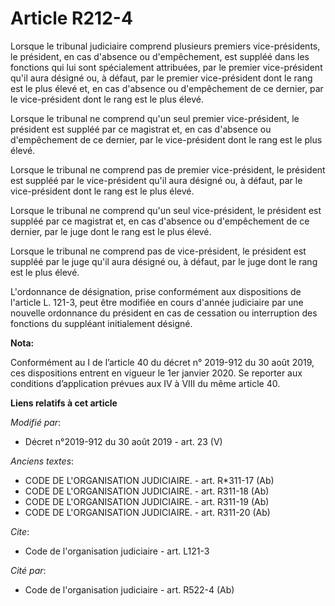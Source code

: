 # Article R212-4

Lorsque le   tribunal judiciaire comprend plusieurs premiers vice-présidents, le président, en cas d'absence ou
d'empêchement, est suppléé dans les fonctions qui lui sont spécialement attribuées, par le premier vice-président qu'il aura
désigné ou, à défaut, par le premier vice-président dont le rang est le plus élevé et, en cas d'absence ou d'empêchement de
ce dernier, par le vice-président dont le rang est le plus élevé. 

Lorsque le tribunal ne comprend qu'un seul premier vice-président, le président est suppléé par ce magistrat et, en cas
d'absence ou d'empêchement de ce dernier, par le vice-président dont le rang est le plus élevé. 

Lorsque le tribunal ne comprend pas de premier vice-président, le président est suppléé par le vice-président qu'il aura
désigné ou, à défaut, par le vice-président dont le rang est le plus élevé. 

Lorsque le tribunal ne comprend qu'un seul vice-président, le président est suppléé par ce magistrat et, en cas d'absence ou
d'empêchement de ce dernier, par le juge dont le rang est le plus élevé. 

Lorsque le tribunal ne comprend pas de vice-président, le président est suppléé par le juge qu'il aura désigné ou, à défaut,
par le juge dont le rang est le plus élevé. 

L'ordonnance de désignation, prise conformément aux dispositions de l'article L. 121-3, peut être modifiée en cours d'année
judiciaire par une nouvelle ordonnance du président en cas de cessation ou interruption des fonctions du suppléant
initialement désigné.

**Nota:**

Conformément au I de l’article 40 du décret n° 2019-912 du 30 août 2019, ces dispositions entrent en vigueur le 1er janvier
2020. Se reporter aux conditions d’application prévues aux IV à VIII du même article 40.

**Liens relatifs à cet article**

_Modifié par_:

  - Décret n°2019-912 du 30 août 2019 - art. 23 (V)

_Anciens textes_:

  - CODE DE L'ORGANISATION JUDICIAIRE. - art. R*311-17 (Ab)
  - CODE DE L'ORGANISATION JUDICIAIRE. - art. R311-18 (Ab)
  - CODE DE L'ORGANISATION JUDICIAIRE. - art. R311-19 (Ab)
  - CODE DE L'ORGANISATION JUDICIAIRE. - art. R311-20 (Ab)

_Cite_:

  - Code de l'organisation judiciaire - art. L121-3

_Cité par_:

  - Code de l'organisation judiciaire - art. R522-4 (Ab)
